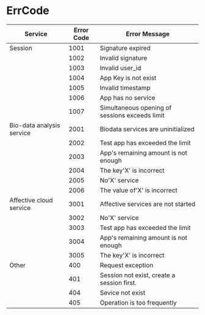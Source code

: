# ErrCode

| Service | Error Code | Error Message |
|---|---|---|
| Session | 1001 | Signature expired
|| 1002 | Invalid signature
|| 1003 | Invalid user_id
|| 1004 | App Key is not exist
|| 1005 | Invalid timestamp
|| 1006 | App has no service
|| 1007 | Simultaneous opening of sessions exceeds limit
| Bio-data analysis service | 2001 | Biodata services are uninitialized
|| 2002 | Test app has exceeded the limit
|| 2003 | App's remaining amount is not enough
|| 2004 | The key'X' is incorrect
|| 2005 | No'X' service
|| 2006 | The value of'X' is incorrect
| Affective cloud service | 3001 | Affective services are not started
|| 3002 | No'X' service
|| 3003 | Test app has exceeded the limit
|| 3004 | App's remaining amount is not enough
|| 3005 | The key'X' is incorrect
| Other | 400 | Request exception
|| 401 | Session not exist, create a session first.
|| 404 | Sevice not exist
|| 405 | Operation is too frequently